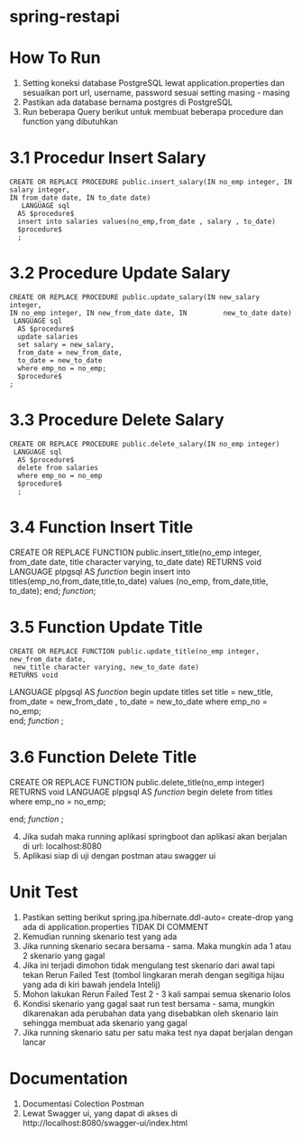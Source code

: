 ﻿# spring-restapi

 # How To Run
 1. Setting koneksi database PostgreSQL lewat application.properties dan sesuaikan port url, username, password sesuai setting masing - masing
 2. Pastikan ada database bernama postgres di PostgreSQL
 3. Run beberapa Query berikut untuk membuat beberapa procedure dan function yang dibutuhkan
# 3.1 Procedur Insert Salary

    CREATE OR REPLACE PROCEDURE public.insert_salary(IN no_emp integer, IN salary integer,
    IN from_date date, IN to_date date)
       LANGUAGE sql
      AS $procedure$
      insert into salaries values(no_emp,from_date , salary , to_date)
      $procedure$
      ;
    
# 3.2 Procedure Update Salary
    
    CREATE OR REPLACE PROCEDURE public.update_salary(IN new_salary integer,
    IN no_emp integer, IN new_from_date date, IN         new_to_date date)
     LANGUAGE sql
      AS $procedure$
      update salaries 
      set salary = new_salary,
      from_date = new_from_date,
      to_date = new_to_date
      where emp_no = no_emp;
      $procedure$
    ;

# 3.3 Procedure Delete Salary

    CREATE OR REPLACE PROCEDURE public.delete_salary(IN no_emp integer)
     LANGUAGE sql
      AS $procedure$
      delete from salaries
      where emp_no = no_emp
      $procedure$
      ;
    
# 3.4 Function Insert Title

CREATE OR REPLACE FUNCTION public.insert_title(no_emp integer, from_date date, title character varying, to_date date) RETURNS void LANGUAGE plpgsql AS $function$ begin insert into titles(emp_no,from_date,title,to_date) values (no_emp, from_date,title, to_date); end; $function$;

# 3.5 Function Update Title

    CREATE OR REPLACE FUNCTION public.update_title(no_emp integer, new_from_date date,
     new_title character varying, new_to_date date)
    RETURNS void
   LANGUAGE plpgsql
    AS $function$
    begin
	  update titles 
	  set title = new_title,
	from_date = new_from_date ,
	  to_date = new_to_date
	where emp_no = no_emp; 	
  end;
  $function$
  ;

# 3.6 Function Delete Title

CREATE OR REPLACE FUNCTION public.delete_title(no_emp integer)
 RETURNS void
 LANGUAGE plpgsql
AS $function$
begin
	delete from titles
	where emp_no = no_emp;
	
end;
$function$
;


4. Jika sudah maka running aplikasi springboot dan aplikasi akan berjalan di url: localhost:8080
5. Aplikasi siap di uji dengan postman atau swagger ui

# Unit Test
1. Pastikan setting berikut spring.jpa.hibernate.ddl-auto= create-drop yang ada di application.properties TIDAK DI COMMENT
2. Kemudian running skenario test yang ada
3. Jika running skenario secara bersama - sama. Maka mungkin ada 1 atau 2 skenario yang gagal
4. Jika ini terjadi dimohon tidak mengulang test skenario dari awal tapi tekan Rerun Failed Test (tombol lingkaran merah dengan segitiga hijau yang ada di kiri bawah jendela Intelij)
5. Mohon lakukan Rerun Failed Test 2 - 3 kali sampai semua skenario lolos
6. Kondisi skenario yang gagal saat run test bersama - sama, mungkin dikarenakan ada perubahan data yang disebabkan oleh skenario lain sehingga membuat ada skenario yang gagal
7. Jika running skenario satu per satu maka test nya dapat berjalan dengan lancar

# Documentation
1. Documentasi Colection Postman
2. Lewat Swagger ui, yang dapat di akses di http://localhost:8080/swagger-ui/index.html
